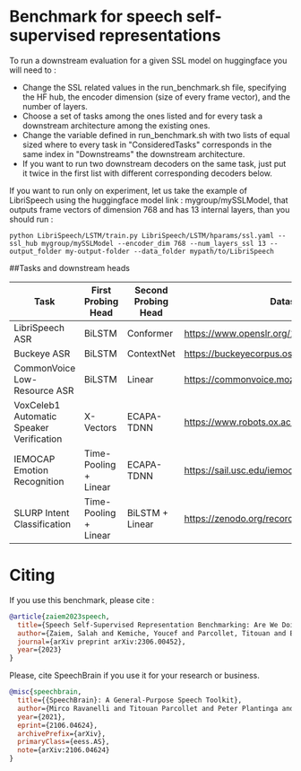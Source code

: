 # Benchmark for speech self-supervised representations

To run a downstream evaluation for a given SSL model on huggingface you will need to  :
* Change the SSL related values in the run\_benchmark.sh file, specifying the HF hub, the encoder dimension (size of every frame vector), and the number of layers.
* Choose a set of tasks among the ones listed  and for every task a downstream architecture among the existing ones.
* Change the variable defined in run\_benchmark.sh with two lists of equal sized where to every task  in "ConsideredTasks" corresponds in the same index in "Downstreams" the downstream architecture.
* If you want to run two downstream decoders on the same task, just put it twice in the first list with different corresponding decoders below.

If you want to run only on experiment, let us take the example of LibriSpeech using the huggingface model link : mygroup/mySSLModel, that outputs frame vectors of dimension 768 and has 13 internal layers, than you should run : 

```
python LibriSpeech/LSTM/train.py LibriSpeech/LSTM/hparams/ssl.yaml --ssl_hub mygroup/mySSLModel --encoder_dim 768 --num_layers_ssl 13 --output_folder my-output-folder --data_folder mypath/to/LibriSpeech 
``` 
##Tasks and downstream heads

| Task                                     | First Probing Head    | Second Probing Head | Dataset Download                                         |
|------------------------------------------|-----------------------|---------------------|----------------------------------------------------------|
| LibriSpeech ASR                          | BiLSTM                | Conformer           | https://www.openslr.org/12                               |
| Buckeye ASR                              | BiLSTM                | ContextNet          | https://buckeyecorpus.osu.edu/                           |
| CommonVoice Low-Resource  ASR            | BiLSTM                | Linear              | https://commonvoice.mozilla.org/fr                       |
| VoxCeleb1 Automatic Speaker Verification | X-Vectors             | ECAPA-TDNN          | https://www.robots.ox.ac.uk/~vgg/data/voxceleb/vox1.html |
| IEMOCAP Emotion Recognition              | Time-Pooling + Linear | ECAPA-TDNN          | https://sail.usc.edu/iemocap/                            |
| SLURP Intent Classification              | Time-Pooling + Linear | BiLSTM + Linear     | https://zenodo.org/record/4274930                        |

# **Citing**
If you use this benchmark, please cite :

```bibtex
@article{zaiem2023speech,
  title={Speech Self-Supervised Representation Benchmarking: Are We Doing it Right?},
  author={Zaiem, Salah and Kemiche, Youcef and Parcollet, Titouan and Essid, Slim and Ravanelli, Mirco},
  journal={arXiv preprint arXiv:2306.00452},
  year={2023}
}
```
Please, cite SpeechBrain if you use it for your research or business.

```bibtex
@misc{speechbrain,
  title={{SpeechBrain}: A General-Purpose Speech Toolkit},
  author={Mirco Ravanelli and Titouan Parcollet and Peter Plantinga and Aku Rouhe and Samuele Cornell and Loren Lugosch and Cem Subakan and Nauman Dawalatabad and Abdelwahab Heba and Jianyuan Zhong and Ju-Chieh Chou and Sung-Lin Yeh and Szu-Wei Fu and Chien-Feng Liao and Elena Rastorgueva and François Grondin and William Aris and Hwidong Na and Yan Gao and Renato De Mori and Yoshua Bengio},
  year={2021},
  eprint={2106.04624},
  archivePrefix={arXiv},
  primaryClass={eess.AS},
  note={arXiv:2106.04624}
}
```

